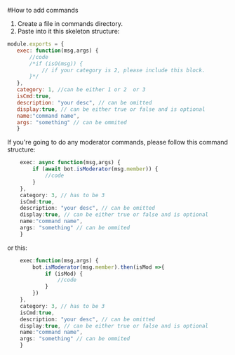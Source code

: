 #How to add commands
1. Create a file in commands directory.
2. Paste into it this skeleton structure:
 ```js
module.exports = {
    exec: function(msg,args) {
        //code
        /*if (isO(msg)) {
            // if your category is 2, please include this block.
        }*/
    },
    category: 1, //can be either 1 or 2  or 3
    isCmd:true,
    description: "your desc", // can be omitted
    display:true, // can be either true or false and is optional
    name:"command name",
    args: "something" // can be ommited
    }
```

If you're going to do any moderator commands, please follow this command structure:
```js
    exec: async function(msg,args) {
        if (await bot.isModerator(msg.member)) {
            //code
        }
    },
    category: 3, // has to be 3
    isCmd:true,
    description: "your desc", // can be omitted
    display:true, // can be either true or false and is optional
    name:"command name",
    args: "something" // can be ommited
    }
```
or this: 
```js
    exec:function(msg,args) {
        bot.isModerator(msg.member).then(isMod =>{
            if (isMod) {
                //code
            }
        })
    },
    category: 3, // has to be 3
    isCmd:true,
    description: "your desc", // can be omitted
    display:true, // can be either true or false and is optional
    name:"command name",
    args: "something" // can be ommited
    }
```